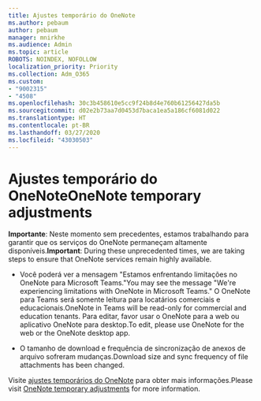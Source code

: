 ```yaml
---
title: Ajustes temporário do OneNote
ms.author: pebaum
author: pebaum
manager: mnirkhe
ms.audience: Admin
ms.topic: article
ROBOTS: NOINDEX, NOFOLLOW
localization_priority: Priority
ms.collection: Adm_O365
ms.custom:
- "9002315"
- "4508"
ms.openlocfilehash: 30c3b458610e5cc9f24b8d4e760b61256427da5b
ms.sourcegitcommit: d02e2b73aa7d0453d7baca1ea5a186cf6081d022
ms.translationtype: HT
ms.contentlocale: pt-BR
ms.lasthandoff: 03/27/2020
ms.locfileid: "43030503"
---
```

# <a name="onenote-temporary-adjustments"></a><span data-ttu-id="b7e95-102">Ajustes temporário do OneNote</span><span class="sxs-lookup"><span data-stu-id="b7e95-102">OneNote temporary adjustments</span></span>

<span data-ttu-id="b7e95-103">**Importante**: Neste momento sem precedentes, estamos trabalhando para garantir que os serviços do OneNote permaneçam altamente disponíveis.</span><span class="sxs-lookup"><span data-stu-id="b7e95-103">**Important**: During these unprecedented times, we are taking steps to ensure that OneNote services remain highly available.</span></span>

- <span data-ttu-id="b7e95-104">Você poderá ver a mensagem "Estamos enfrentando limitações no OneNote para Microsoft Teams."</span><span class="sxs-lookup"><span data-stu-id="b7e95-104">You may see the message "We're experiencing limitations with OneNote in Microsoft Teams."</span></span> <span data-ttu-id="b7e95-105">O OneNote para Teams será somente leitura para locatários comerciais e educacionais.</span><span class="sxs-lookup"><span data-stu-id="b7e95-105">OneNote in Teams will be read-only for commercial and education tenants.</span></span> <span data-ttu-id="b7e95-106">Para editar, favor usar o OneNote para a web ou aplicativo OneNote para desktop.</span><span class="sxs-lookup"><span data-stu-id="b7e95-106">To edit, please use OneNote for the web or the OneNote desktop app.</span></span>

- <span data-ttu-id="b7e95-107">O tamanho de download e frequência de sincronização de anexos de arquivo sofreram mudanças.</span><span class="sxs-lookup"><span data-stu-id="b7e95-107">Download size and sync frequency of file attachments has been changed.</span></span>

<span data-ttu-id="b7e95-108">Visite [ajustes temporários do OneNote](https://techcommunity.microsoft.com/t5/onenote-service-updates/awareness-of-temporary-adjustments-in-microsoft-onenote/m-p/1248100) para obter mais informações.</span><span class="sxs-lookup"><span data-stu-id="b7e95-108">Please visit [OneNote temporary adjustments](https://techcommunity.microsoft.com/t5/onenote-service-updates/awareness-of-temporary-adjustments-in-microsoft-onenote/m-p/1248100) for more information.</span></span>
